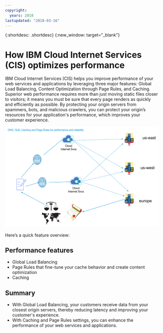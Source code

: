```yaml
---
copyright:
  years: 2018
lastupdated: "2018-03-16"
---
```


{:shortdesc: .shortdesc}
{:new_window: target="_blank"}

# How IBM Cloud Internet Services (CIS) optimizes performance

IBM Cloud Internet Services (CIS) helps you improve performance of your web services and applications by leveraging three major features: Global Load Balancing, Content Optimization through Page Rules, and Caching. Superior web performance requires more than just moving static files closer to visitors; it means you must be sure that every page renders as quickly and efficiently as possible. By protecting your origin servers from spammers, bots, and malicious crawlers, you can protect your origin’s resources for your application's performance, which improves your customer experience.

![performance-graphic.png](images/performance-graphic.png)

Here’s a quick feature overview:

## Performance features

 * Global Load Balancing
 * Page Rules that fine-tune your cache behavior and create content optimization
 * Caching

## Summary

 * With Global Load Balancing, your customers receive data from your closest origin servers, thereby reducing latency and improving your customer's experience.
 * With Caching and Page Rules settings, you can enhance the performance of your web services and applications.

